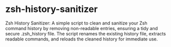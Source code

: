 # zsh-history-sanitizer
Zsh History Sanitizer: A simple script to clean and sanitize your Zsh command history by removing non-readable entries, ensuring a tidy and secure .zsh_history file. The script renames the existing history file, extracts readable commands, and reloads the cleaned history for immediate use.
